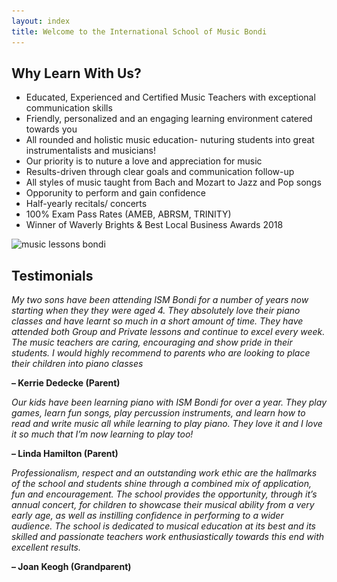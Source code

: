 ```yaml
---
layout: index
title: Welcome to the International School of Music Bondi
---
```


## Why Learn With Us?

- Educated, Experienced and Certified Music Teachers with exceptional communication skills
- Friendly, personalized and an engaging learning environment catered towards you
- All rounded and holistic music education- nuturing students into great instrumentalists and musicians!
- Our priority is to nuture a love and appreciation for music
- Results-driven through clear goals and communication follow-up
- All styles of music taught from Bach and Mozart to Jazz and Pop songs
- Opporunity to perform and gain confidence
- Half-yearly recitals/ concerts
- 100% Exam Pass Rates (AMEB, ABRSM, TRINITY)
- Winner of Waverly Brights & Best Local Business Awards 2018

<img class="w-100" srcset="
images/music_lessons_bondi-1x.jpeg 1x,
images/music_lessons_bondi-2x.jpeg 2x,
images/music_lessons_bondi-3x.jpeg 3x"
src="images/music_lessons_bondi-1x.jpeg" alt="music lessons bondi"/>

## Testimonials

_My two sons have been attending ISM Bondi for a number of years now starting when they they were aged 4. They absolutely love their piano classes and have learnt so much in a short amount of time. They have attended both Group and Private lessons and continue to excel every week. The music teachers are caring, encouraging and show pride in their students. I would highly recommend to parents who are looking to place their children into piano classes_

**– Kerrie Dedecke (Parent)**

_Our kids have been learning piano with ISM Bondi for over a year. They play games, learn fun songs, play percussion instruments, and learn how to read and write music all while learning to play piano. They love it and I love it so much that I’m now learning to play too!_

**– Linda Hamilton (Parent)**

_Professionalism, respect and an outstanding work ethic are the hallmarks of the school and students shine through a combined mix of application, fun and encouragement. The school provides the opportunity, through it’s annual concert, for children to showcase their musical ability from a very early age, as well as instilling confidence in performing to a wider audience.
The school is dedicated to musical education at its best and its skilled and passionate teachers work enthusiastically towards this end with excellent results._

**– Joan Keogh (Grandparent)**
